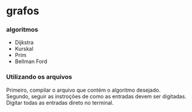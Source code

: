 # grafos
### algoritmos
- Dijkstra
- Kurskal
- Prim
- Bellman Ford
### Utilizando os arquivos
Primeiro, compilar o arquivo que contém o algoritmo desejado. <br>
Segundo, seguir as instroções de como as entradas devem ser digitadas. Digitar todas as entradas direto no terminal.
